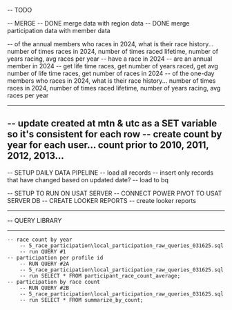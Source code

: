 
-- TODO

-- MERGE
    -- DONE merge data with region data
    -- DONE merge participation data with member data
    


-- of the annual members who races in 2024, what is their race history... number of times races in 2024, number of times raced lifetime, number of years racing, avg races per year
	-- have a race in 2024
    -- are an annual member in 2024
    -- get life time races, get number of years raced, get avg number of life time races, get number of races in 2024
-- of the one-day members who races in 2024, what is their race history... number of times races in 2024, number of times raced lifetime, number of years racing, avg races per year

---------------------------------
-- update created at mtn & utc as a SET variable so it's consistent for each row
-- create count by year for each user... count prior to 2010, 2011, 2012, 2013...
----------------------------------

-- SETUP DAILY DATA PIPELINE
    -- load all records
    -- insert only records that have changed based on updated date?
    -- load to bq
    
-- SETUP TO RUN ON USAT SERVER
-- CONNECT POWER PIVOT TO USAT SERVER DB
-- CREATE LOOKER REPORTS
    -- create looker reports

**************************
-- QUERY LIBRARY
**************************
    -- race count by year
        -- 5_race_participation\local_participation_raw_queries_031625.sql
        -- run QUERY #1
    -- participation per profile id
        -- RUN QUERY #2A
        -- 5_race_participation\local_participation_raw_queries_031625.sql
        -- run SELECT * FROM participant_race_count_average; 
    -- participation by race count
        -- RUN QUERY #2B
        -- 5_race_participation\local_participation_raw_queries_031625.sql
        -- run SELECT * FROM summarize_by_count;

